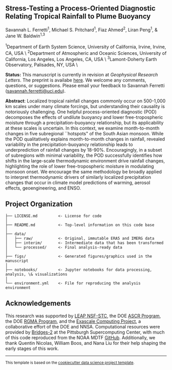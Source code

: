 Stress-Testing a Process-Oriented Diagnostic Relating Tropical Rainfall to Plume Buoyancy
------------

Savannah L. Ferretti<sup>1</sup>, Michael S. Pritchard<sup>1</sup>, Fiaz Ahmed<sup>2</sup>, Liran Peng<sup>1</sup>, & Jane W. Baldwin<sup>1,3</sup>

<sup>1</sup>Department of Earth System Science, University of California, Irvine, Irvine, CA, USA \\
<sup>2</sup>Department of Atmospheric and Oceanic Sciences, University of California, Los Angeles, Los Angeles, CA, USA \\
<sup>3</sup>Lamont-Doherty Earth Observatory, Palisades, NY, USA \\

**Status:** This manuscript is currently in revision at *Geophysical Research Letters*. The preprint is availabe [here](https://essopenarchive.org/users/523896/articles/1272710-stress-testing-a-process-oriented-diagnostic-relating-tropical-rainfall-to-plume-buoyancy?commit=6e81c27fd796130f6e13c3a2273a6d76d79b5729). We welcome any comments, questions, or suggestions. Please email your feedback to Savannah Ferretti (savannah.ferretti@uci.edu).

**Abstract**: Localized tropical rainfall changes commonly occur on 500-1,000 km scales under many climate forcings, but understanding their causality is notoriously challenging. One helpful process-oriented diagnostic (POD) decomposes the effects of undilute buoyancy and lower free-tropospheric moisture through a precipitation-buoyancy relationship, but its applicability at these scales is uncertain. In this context, we examine month-to-month changes in five subregional ``hotspots" of the South Asian monsoon. While the POD qualitatively explains month-to-month changes in rainfall, revealed variability in the precipitation-buoyancy relationship leads to underprediction of rainfall changes by 18-90\%. Encouragingly, in a subset of subregions with minimal variability, the POD successfully identifies how shifts in the large-scale thermodynamic environment drive rainfall changes, highlighting the role of lower free-tropospheric moisture in modulating monsoon onset. We encourage the same methodology be broadly applied to interpret thermodynamic drivers of similarly localized precipitation changes that occur in climate model predictions of warming, aerosol effects, geoengineering, and ENSO.

Project Organization
------------
```
├── LICENSE.md         <- License for code
│
├── README.md          <- Top-level information on this code base
│
├── data/
│   ├── raw/           <- Original, immutable ERA5 and IMERG data
│   ├── interim/       <- Intermediate data that has been transformed
│   └── processed/     <- Final analysis-ready data
│
├── figs/              <- Generated figures/graphics used in the manuscript
│
├── notebooks/         <- Jupyter notebooks for data processing, analysis, \& visualizations  
│
└── environment.yml    <- File for reproducing the analysis environment
```

Acknowledgements
-------
This research was supported by [LEAP NSF-STC](https://leap.columbia.edu/), the DOE [ASCR Program](https://www.energy.gov/science/ascr/advanced-scientific-computing-research), the DOE [RGMA Program](https://eesm.science.energy.gov/program-area/regional-global-model-analysis), and the [Exascale Computing Project](https://www.exascaleproject.org/), a collaborative effort of the DOE and NNSA. Computational resources were provided by [Bridges-2](https://www.psc.edu/resources/bridges-2/) at the Pittsburgh Supercomputing Center, with much of this code reproduced from the NOAA MDTF [GitHub](https://github.com/NOAA-GFDL/MDTF-diagnostics). Additionally, we thank Quentin Nicolas, William Boos, and Nana Liu for their help shaping the early stages of this work.

--------
<p><small>This template is based on the <a target="_blank" href="https://drivendata.github.io/cookiecutter-data-science/">cookiecutter data science project template</a>.</small></p>
